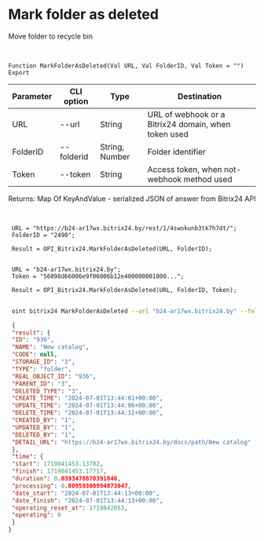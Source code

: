 ﻿---
sidebar_position: 16
---

# Mark folder as deleted
 Move folder to recycle bin


<br/>


`Function MarkFolderAsDeleted(Val URL, Val FolderID, Val Token = "") Export`

 | Parameter | CLI option | Type | Destination |
 |-|-|-|-|
 | URL | --url | String | URL of webhook or a Bitrix24 domain, when token used |
 | FolderID | --folderid | String, Number | Folder identifier |
 | Token | --token | String | Access token, when not-webhook method used |

 
 Returns: Map Of KeyAndValue - serialized JSON of answer from Bitrix24 API

<br/>




```bsl title="Code example"
 URL = "https://b24-ar17wx.bitrix24.by/rest/1/4swokunb3tk7h7dt/";
 FolderID = "2490";
 
 Result = OPI_Bitrix24.MarkFolderAsDeleted(URL, FolderID);
 
 
 URL = "b24-ar17wx.bitrix24.by";
 Token = "56898d66006e9f06006b12e400000001000...";
 
 Result = OPI_Bitrix24.MarkFolderAsDeleted(URL, FolderID, Token);
```
	


```sh title="CLI command example"
 
 oint bitrix24 MarkFolderAsDeleted --url "b24-ar17wx.bitrix24.by" --folderid "2490" --token "56898d66006e9f06006b12e400000001000..."

```

```json title="Result"
 {
 "result": {
 "ID": "936",
 "NAME": "New catalog",
 "CODE": null,
 "STORAGE_ID": "3",
 "TYPE": "folder",
 "REAL_OBJECT_ID": "936",
 "PARENT_ID": "3",
 "DELETED_TYPE": "3",
 "CREATE_TIME": "2024-07-01T13:44:01+00:00",
 "UPDATE_TIME": "2024-07-01T13:44:06+00:00",
 "DELETE_TIME": "2024-07-01T13:44:12+00:00",
 "CREATED_BY": "1",
 "UPDATED_BY": "1",
 "DELETED_BY": "1",
 "DETAIL_URL": "https://b24-ar17wx.bitrix24.by/docs/path/New catalog"
 },
 "time": {
 "start": 1719841453.13782,
 "finish": 1719841453.17717,
 "duration": 0.0393478870391846,
 "processing": 0.00959300994873047,
 "date_start": "2024-07-01T13:44:13+00:00",
 "date_finish": "2024-07-01T13:44:13+00:00",
 "operating_reset_at": 1719842053,
 "operating": 0
 }
}
```
